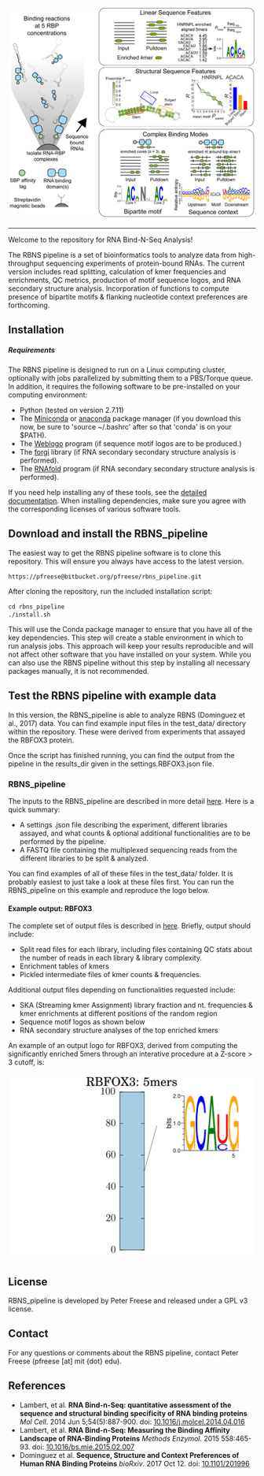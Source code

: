 ![Logo](img/RBNS_logo.png)

***


Welcome to the repository for RNA Bind-N-Seq Analysis! 

The RBNS pipeline is a set of bioinformatics tools to analyze data from high-throughput sequencing experiments of protein-bound RNAs. The current version includes read splitting, calculation of kmer frequencies and enrichments, QC metrics, production of motif sequence logos, and RNA secondary structure analysis. Incorporation of functions to compute presence of bipartite motifs & flanking nucleotide context preferences are forthcoming.


## Installation

##### Requirements

The RBNS pipeline is designed to run on a Linux computing cluster, optionally with jobs parallelized by submitting them to a PBS/Torque queue. In addition, it requires the following software to be pre-installed on your computing environment:

- Python (tested on version 2.7.11)
- The [Miniconda](https://conda.io/miniconda.html) or [anaconda](https//docs.anaconda.com/) package manager (if you download this now, be sure to 'source ~/.bashrc' after so that 'conda' is on your $PATH).
- The [Weblogo](http://weblogo.threeplusone.com/manual.html) program (if sequence motif logos are to be produced.)
- The [forgi](https://viennarna.github.io/forgi/) library (if RNA secondary secondary structure analysis is performed).
- The [RNAfold](https://www.tbi.univie.ac.at/RNA/) program (if RNA secondary secondary structure analysis is performed).

If you need help installing any of these tools, see the [detailed documentation](docs/installation.md). When installing dependencies, make sure you agree with the corresponding licenses of various software tools.


## Download and install the RBNS_pipeline

The easiest way to get the RBNS pipeline software is to clone this repository. This will ensure you always have access to the latest version. 

	https://pfreese@bitbucket.org/pfreese/rbns_pipeline.git

After cloning the repository, run the included installation script: 

	cd rbns_pipeline
	./install.sh

This will use the Conda package manager to ensure that you have all of the key dependencies. This step will create a stable environment in which to run analysis jobs. 
This approach will keep your results reproducible and will not affect other software that you have installed on your system.
While you can also use the RBNS pipeline without this step by installing all necessary packages manually, it is not recommended.


## Test the RBNS pipeline with example data

In this version, the RBNS_pipeline is able to analyze RBNS (Dominguez et al., 2017) data. You can find example input files in the test_data/ directory within the repository. These were derived from experiments that assayed the RBFOX3 protein.

Once the script has finished running, you can find the output from the pipeline in the results_dir given in the settings.RBFOX3.json file.


### RBNS_pipeline

The inputs to the RBNS_pipeline are described in more detail [here](docs/input_files.md). Here is a quick summary:

- A settings .json file describing the experiment, different libraries assayed, and what counts & optional additional functionalities are to be performed by the pipeline.
- A FASTQ file containing the multiplexed sequencing reads from the different libraries to be split & analyzed.

You can find examples of all of these files in the test_data/ folder. It is probably easiest to just take a look at these files first. You can run the RBNS_pipeline on this example and reproduce the logo below.

#### Example output: RBFOX3

The complete set of output files is described in [here](docs/output_information.md). Briefly, output should include:

- Split read files for each library, including files containing QC stats about the number of reads in each library & library complexity.
- Enrichment tables of kmers
- Pickled intermediate files of kmer counts & frequencies.

Additional output files depending on functionalities requested include:

- SKA (Streaming kmer Assignment) library fraction and nt. frequencies & kmer enrichments at different positions of the random region
- Sequence motif logos as shown below
- RNA secondary structure analyses of the top enriched kmers

An example of an output logo for RBFOX3, derived from computing the significantly enriched 5mers through an interative procedure at a Z-score > 3 cutoff, is:

![RBFOX3_logo](img/RBFOX3_5mer_seqlogos.png)


## License

RBNS_pipeline is developed by Peter Freese and released under a GPL v3 license.

## Contact

For any questions or comments about the RBNS pipeline, contact Peter Freese (pfreese [at] mit {dot} edu).

## References

- Lambert, et al. **RNA Bind-n-Seq: quantitative assessment of the sequence and structural binding specificity of RNA binding proteins** _Mol Cell_. 2014 Jun 5;54(5):887-900. doi:  [10.1016/j.molcel.2014.04.016](https://www.ncbi.nlm.nih.gov/pubmed/24837674)
- Lambert, et al. **RNA Bind-n-Seq: Measuring the Binding Affinity Landscape of RNA-Binding Proteins** _Methods Enzymol_. 2015 558:465-93. doi:  [10.1016/bs.mie.2015.02.007](https://www.ncbi.nlm.nih.gov/pubmed/26068750)
- Dominguez et al. **Sequence, Structure and Context Preferences of Human RNA Binding Proteins** _bioRxiv_. 2017 Oct 12. doi:  [10.1101/201996](https://www.biorxiv.org/content/early/2017/10/12/201996)

